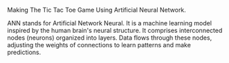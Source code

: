 Making The Tic Tac Toe Game Using Artificial Neural Network.

ANN stands for Artificial Network Neural. It is a machine learning model inspired by the human brain's neural structure. It comprises interconnected nodes (neurons) organized into layers.
Data flows through these nodes, adjusting the weights of connections to learn patterns and make predictions.
